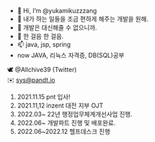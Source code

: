 - 👋 Hi, I’m @yukamikuzzzang
- 👀 내가 하는 일들을 조금 편하게 해주는 개발을 원해.
- 🌱 개발은 대신해줄 수 없으니까.
- 💞️ 한 걸음 한 걸음.
- 📫 java, jsp, spring
- now JAVA, 리눅스 자격증, DB(SQL)공부

 🕊️  @Allchive39 (Twitter) <br>
 ✉️ sys@pandt.io <br>
1. 2021.11.15 pnt 입사!
2. 2021.11,12 inzent 대전 지부 OJT
3. 2022.03~ 22년 행정업무체계개선사업 진행.
4. 2022.06~ 개발파트 진행 및 배포완료.
5. 2022.06~2022.12 헬프데스크 진행

<!-- 사장님만큼 벌고 싶으면 사장님보다 더 공부하자. -->

<!---
yukamikuzzzang/yukamikuzzzang is a ✨ special ✨ repository because its `README.md` (this file) appears on your GitHub profile.
You can click the Preview link to take a look at your changes. Amen.
--->
